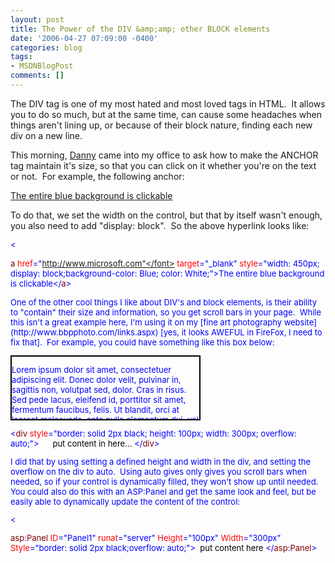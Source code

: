 ```yaml
---
layout: post
title: The Power of the DIV &amp;amp; other BLOCK elements
date: '2006-04-27 07:09:00 -0400'
categories: blog
tags:
- MSDNBlogPost
comments: []
---
```


The DIV tag is one of my most hated and most loved tags in HTML.&nbsp; It allows you to do so much, but at the same time, can cause some headaches when things aren't lining up, or because of their block nature, finding each new div on a new line.

This morning, [Danny](/dannychen/) came into my office to ask how to make the ANCHOR tag maintain it's size, so that you can click on it whether you're on the text or not.&nbsp; For example, the following anchor:

[The entire blue background is clickable](http://www.microsoft.com/)

To do that, we set the width on the control, but that by itself wasn't enough, you also need to add "display: block".&nbsp; So the above hyperlink looks like:

<font color="#0000ff" size="2">
<p>&lt;

</font><font color="#800000" size="2">a</font><font size="2"> </font><font color="#ff0000" size="2">href</font><font color="#0000ff" size="2">="http://www.microsoft.com"</font><font size="2"> </font><font color="#ff0000" size="2">target</font><font color="#0000ff" size="2">="_blank"</font><font size="2"> </font><font color="#ff0000" size="2">style</font><font color="#0000ff" size="2">="width: 450px; display: block;background-color: Blue; color: White;"&gt;</font><font size="2">The entire blue background is clickable</font><font color="#0000ff" size="2">&lt;/</font><font color="#800000" size="2">a</font><font color="#0000ff" size="2">&gt;

</font>
<p>One of the other cool things I like about DIV's and block elements, is their ability to "contain" their size and information, so you get scroll bars in your page.&nbsp; While this isn't a great example here, I'm using it on my [fine art photography website](http://www.bbpphoto.com/links.aspx) [yes, it looks AWEFUL in FireFox, I need to fix that].&nbsp; For example, you could have something like this box below:

<div style="BORDER-RIGHT: black 2px solid; BORDER-TOP: black 2px solid; OVERFLOW: auto; BORDER-LEFT: black 2px solid; WIDTH: 300px; BORDER-BOTTOM: black 2px solid; HEIGHT: 100px">
<p>Lorem ipsum dolor sit amet, consectetuer adipiscing elit. Donec dolor velit, pulvinar in, sagittis non, volutpat sed, dolor. Cras in risus. Sed pede lacus, eleifend id, porttitor sit amet, fermentum faucibus, felis. Ut blandit, orci at laoreet malesuada, ante nulla elementum dui, vel molestie tellus tortor eu metus. Maecenas venenatis, lorem blandit tempus tempus, erat tellus ultricies purus, ut eleifend ipsum sem id erat. Sed aliquet, odio sed nonummy volutpat, ligula purus hendrerit lorem, ac pharetra dui est non magna. Morbi faucibus ante a ligula. Ut ac nisi vel velit imperdiet nonummy. Proin feugiat, nisl nec dapibus consequat, lacus augue placerat turpis, nec venenatis libero justo ut pede. Ut eget felis. Maecenas id lacus. Praesent nec elit tincidunt odio consequat elementum. Nulla dolor tellus, egestas vitae, hendrerit id, commodo quis, mi. Ut congue. 

Pellentesque in elit. In porttitor, lorem non bibendum varius, libero nulla tempus sapien, vitae pretium neque metus faucibus odio. Nullam eleifend, quam non tincidunt molestie, ligula neque sagittis arcu, sit amet iaculis tellus dolor id lacus. Sed pretium neque a dui. Suspendisse purus felis, ullamcorper id, hendrerit vitae, nonummy non, velit. Nulla nisl. Nunc tellus dui, interdum ut, malesuada id, faucibus ac, sapien. Morbi felis nibh, rutrum a, dictum ac, volutpat quis, ipsum. In iaculis porttitor ante. Morbi sed arcu vel urna tincidunt suscipit. Duis interdum lacinia nibh. Nunc eleifend scelerisque mauris. Ut cursus molestie tellus. Duis ut nisi non lacus rutrum egestas. In ullamcorper nulla eget mauris. Nunc augue. Aliquam consectetuer. Nulla eu nisi convallis odio condimentum aliquet. 

Curabitur sit amet urna a urna nonummy feugiat. Donec hendrerit rhoncus augue. Vestibulum in nibh non lorem malesuada euismod. Donec erat leo, auctor at, iaculis sit amet, sodales a, metus. Sed volutpat leo vitae arcu. Sed facilisis enim non ligula. Donec consectetuer nonummy sapien. Aliquam et augue ac leo mattis sodales. Pellentesque quis magna vitae elit porta suscipit. Class aptent taciti sociosqu ad litora torquent per conubia nostra, per inceptos hymenaeos. Morbi enim mauris, blandit vitae, interdum quis, dictum vitae, ipsum. In magna erat, elementum consectetuer, aliquam mollis, consectetuer sit amet, tortor. Duis a nulla. 

Nullam at tortor. Suspendisse eget velit eu elit mattis consequat. Cras non mauris. Suspendisse purus elit, tempor sit amet, fringilla id, convallis ut, justo. Donec sit amet mauris vitae risus pulvinar tristique. Maecenas ipsum. Cras vulputate, libero vitae vehicula lacinia, ante eros blandit erat, nec egestas massa felis non odio. Donec mi lacus, pulvinar eu, dignissim quis, egestas at, lorem. Vivamus vehicula, turpis non imperdiet eleifend, velit quam congue libero, accumsan imperdiet arcu libero et velit. Suspendisse justo. 

Pellentesque ornare mattis sem. Nulla facilisi. Etiam bibendum pharetra est. Sed mi risus, porta ac, venenatis in, pulvinar ac, eros. Phasellus laoreet erat. Vivamus sollicitudin hendrerit urna. Curabitur sed odio. Quisque vitae lacus et velit egestas tempor. Nulla feugiat lacus nec elit. Aliquam lacus. Morbi malesuada pulvinar lectus. Aliquam aliquet fringilla nisi. Morbi at libero. 

</div>

<font color="#0000ff" size="2">&lt;</font><font color="#800000" size="2">div</font><font size="2"> </font><font color="#ff0000" size="2">style</font><font color="#0000ff" size="2">="border: solid 2px black; height: 100px; width: 300px; overflow: auto;"&gt;
&nbsp;&nbsp;&nbsp;&nbsp; </font><font color="#000000">put content in here...</font>
<font color="#0000ff" size="2"></font><font color="#0000ff" size="2">&lt;/</font><font color="#800000" size="2">div</font><font color="#0000ff" size="2">&gt;

</font>
</p>

I did that by using setting a defined height and width in the div, and setting the overflow on the div to auto.&nbsp; Using auto gives only gives you scroll bars when needed, so if your control is dynamically filled, they won't show up until needed.&nbsp; You could also do this with an ASP:Panel and get the same look and feel, but be easily able to dynamically update the content of the control:

<font color="#0000ff" size="2">
<p>&lt;

</font><font color="#800000" size="2">asp</font><font color="#0000ff" size="2">:</font><font color="#800000" size="2">Panel</font><font size="2"> </font><font color="#ff0000" size="2">ID</font><font color="#0000ff" size="2">="Panel1"</font><font size="2"> </font><font color="#ff0000" size="2">runat</font><font color="#0000ff" size="2">="server"</font><font size="2"> </font><font color="#ff0000" size="2">Height</font><font color="#0000ff" size="2">="100px"</font><font size="2"> </font><font color="#ff0000" size="2">Width</font><font color="#0000ff" size="2">="300px"</font><font size="2"> </font><font color="#ff0000" size="2">Style</font><font color="#0000ff" size="2">="border: solid 2px black;overflow: auto;"&gt;
</font><font color="#000000">&nbsp;put content here
</font><font color="#0000ff" size="2">&lt;/</font><font color="#800000" size="2">asp</font><font color="#0000ff" size="2">:</font><font color="#800000" size="2">Panel</font><font color="#0000ff" size="2">&gt;</font>